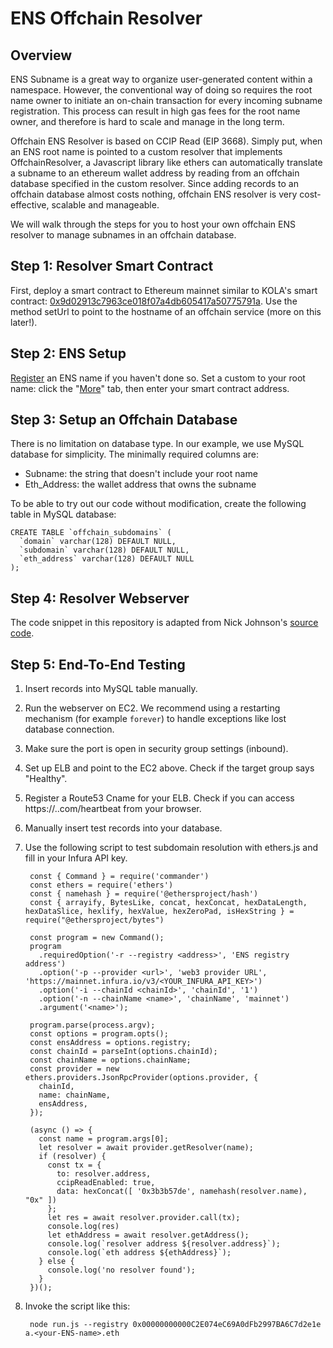 # ENS Offchain Resolver

## Overview

ENS Subname is a great way to organize user-generated content within a namespace. However, the conventional way of doing so requires the root name owner to initiate an on-chain transaction for every incoming subname registration. This process can result in high gas fees for the root name owner, and therefore is hard to scale and manage in the long term.

Offchain ENS Resolver is based on CCIP Read (EIP 3668). Simply put, when an ENS root name is pointed to a custom resolver that implements OffchainResolver, a Javascript library like ethers can automatically translate a subname to an ethereum wallet address by reading from an offchain database specified in the custom resolver. Since adding records to an offchain database almost costs nothing, offchain ENS resolver is very cost-effective, scalable and manageable.

We will walk through the steps for you to host your own offchain ENS resolver to manage subnames in an offchain database.

## Step 1: Resolver Smart Contract

First, deploy a smart contract to Ethereum mainnet similar to KOLA's smart contract: [0x9d02913c7963ce018f07a4db605417a50775791a](https://etherscan.io/address/0x9d02913c7963ce018f07a4db605417a50775791a#readContract). Use the method setUrl to point to the hostname of an offchain service (more on this later!).

## Step 2: ENS Setup

[Register](https://app.ens.domains/) an ENS name if you haven't done so.
Set a custom to your root name: click the "[More](https://app.ens.domains/kolalabs.eth?tab=more)" tab, then enter your smart contract address.

## Step 3: Setup an Offchain Database

There is no limitation on database type. In our example, we use MySQL database for simplicity. The minimally required columns are:

- Subname: the string that doesn't include your root name
- Eth_Address: the wallet address that owns the subname

To be able to try out our code without modification, create the following table in MySQL database:

    CREATE TABLE `offchain_subdomains` (
      `domain` varchar(128) DEFAULT NULL,
      `subdomain` varchar(128) DEFAULT NULL,
      `eth_address` varchar(128) DEFAULT NULL
    );

## Step 4: Resolver Webserver

The code snippet in this repository is adapted from Nick Johnson's [source code](https://github.com/ensdomains/offchain-resolver/blob/main/packages/gateway/src/index.ts).

## Step 5: End-To-End Testing

1. Insert records into MySQL table manually.
2. Run the webserver on EC2. We recommend using a restarting mechanism (for example `forever`) to handle exceptions like lost database connection.
3. Make sure the port is open in security group settings (inbound).
4. Set up ELB and point to the EC2 above. Check if the target group says "Healthy".
5. Register a Route53 Cname for your ELB. Check if you can access https://<cname>.<your-domain>.com/heartbeat from your browser.
6. Manually insert test records into your database.
7. Use the following script to test subdomain resolution with ethers.js and fill in your Infura API key.

        const { Command } = require('commander')
        const ethers = require('ethers')
        const { namehash } = require('@ethersproject/hash')
        const { arrayify, BytesLike, concat, hexConcat, hexDataLength, hexDataSlice, hexlify, hexValue, hexZeroPad, isHexString } = require("@ethersproject/bytes")
        
        const program = new Command();
        program
          .requiredOption('-r --registry <address>', 'ENS registry address')
          .option('-p --provider <url>', 'web3 provider URL', 'https://mainnet.infura.io/v3/<YOUR_INFURA_API_KEY>')
          .option('-i --chainId <chainId>', 'chainId', '1')
          .option('-n --chainName <name>', 'chainName', 'mainnet')
          .argument('<name>');
        
        program.parse(process.argv);
        const options = program.opts();
        const ensAddress = options.registry;
        const chainId = parseInt(options.chainId);
        const chainName = options.chainName;
        const provider = new ethers.providers.JsonRpcProvider(options.provider, {
          chainId,
          name: chainName,
          ensAddress,
        });
        
        (async () => {
          const name = program.args[0];
          let resolver = await provider.getResolver(name);
          if (resolver) {
            const tx = {
              to: resolver.address,
              ccipReadEnabled: true,
              data: hexConcat([ '0x3b3b57de', namehash(resolver.name), "0x" ])
            };
            let res = await resolver.provider.call(tx);
            console.log(res)
            let ethAddress = await resolver.getAddress();
            console.log(`resolver address ${resolver.address}`);
            console.log(`eth address ${ethAddress}`);
          } else {
            console.log('no resolver found');
          }
        })();

8. Invoke the script like this:

        node run.js --registry 0x00000000000C2E074eC69A0dFb2997BA6C7d2e1e a.<your-ENS-name>.eth
